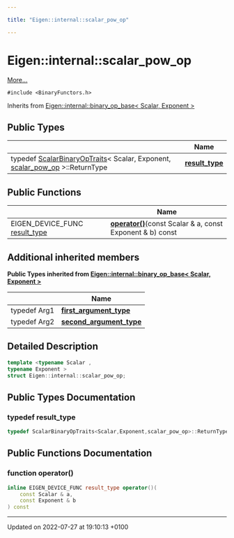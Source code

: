 ```yaml
---

title: "Eigen::internal::scalar_pow_op"

---
```


# Eigen::internal::scalar_pow_op



 [More...](#detailed-description)


`#include <BinaryFunctors.h>`

Inherits from [Eigen::internal::binary_op_base< Scalar, Exponent >](http://example.org/classes/structeigen_1_1internal_1_1binary__op__base/)

## Public Types

|                | Name           |
| -------------- | -------------- |
| typedef <a href="http://example.org/classes/structeigen_1_1scalarbinaryoptraits/">ScalarBinaryOpTraits</a>< Scalar, Exponent, <a href="http://example.org/classes/structeigen_1_1internal_1_1scalar__pow__op/">scalar_pow_op</a> >::ReturnType | **[result_type](http://example.org/classes/structeigen_1_1internal_1_1scalar__pow__op/#typedef-result-type)**  |

## Public Functions

|                | Name           |
| -------------- | -------------- |
| EIGEN_DEVICE_FUNC <a href="http://example.org/classes/structeigen_1_1internal_1_1scalar__pow__op/#typedef-result-type">result_type</a> | **[operator()](http://example.org/classes/structeigen_1_1internal_1_1scalar__pow__op/#function-operator())**(const Scalar & a, const Exponent & b) const |

## Additional inherited members

**Public Types inherited from [Eigen::internal::binary_op_base< Scalar, Exponent >](http://example.org/classes/structeigen_1_1internal_1_1binary__op__base/)**

|                | Name           |
| -------------- | -------------- |
| typedef Arg1 | **[first_argument_type](http://example.org/classes/structeigen_1_1internal_1_1binary__op__base/#typedef-first-argument-type)**  |
| typedef Arg2 | **[second_argument_type](http://example.org/classes/structeigen_1_1internal_1_1binary__op__base/#typedef-second-argument-type)**  |


## Detailed Description

```cpp
template <typename Scalar ,
typename Exponent >
struct Eigen::internal::scalar_pow_op;
```

## Public Types Documentation

### typedef result_type

```cpp
typedef ScalarBinaryOpTraits<Scalar,Exponent,scalar_pow_op>::ReturnType Eigen::internal::scalar_pow_op< Scalar, Exponent >::result_type;
```


## Public Functions Documentation

### function operator()

```cpp
inline EIGEN_DEVICE_FUNC result_type operator()(
    const Scalar & a,
    const Exponent & b
) const
```


-------------------------------

Updated on 2022-07-27 at 19:10:13 +0100